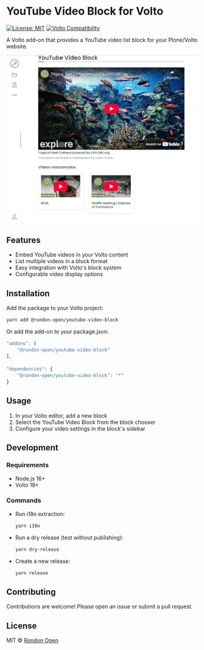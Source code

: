 # YouTube Video Block for Volto

[![License: MIT](https://img.shields.io/badge/License-MIT-yellow.svg)](https://opensource.org/licenses/MIT)
[![Volto Compatibility](https://img.shields.io/badge/Volto-%3E%3D18.0.0-blue)](https://github.com/plone/volto)

A Volto add-on that provides a YouTube video list block for your Plone/Volto website.

![youtube-video-block](preview.png)

## Features

- Embed YouTube videos in your Volto content
- List multiple videos in a block format
- Easy integration with Volto's block system
- Configurable video display options

## Installation

Add the package to your Volto project:

```bash
yarn add @rondon-open/youtube-video-block
```

Or add the add-on to your package.json:

```js
"addons": [
    "@rondon-open/youtube-video-block"
],

"dependencies": {
    "@rondon-open/youtube-video-block": "*"
}
```

## Usage

1. In your Volto editor, add a new block
2. Select the YouTube Video Block from the block chooser
3. Configure your video settings in the block's sidebar

## Development

### Requirements

- Node.js 16+
- Volto 18+

### Commands

- Run i18n extraction:
  ```bash
  yarn i18n
  ```

- Run a dry release (test without publishing):
  ```bash
  yarn dry-release
  ```

- Create a new release:
  ```bash
  yarn release
  ```

## Contributing

Contributions are welcome! Please open an issue or submit a pull request.

## License

MIT © [Rondon Open](https://github.com/rondon-open)